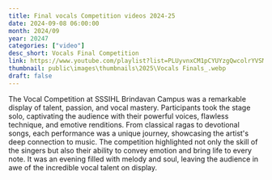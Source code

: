 ```yaml
---
title: Final vocals Competition videos 2024-25
date: 2024-09-08 06:00:00
month: 2024/09
year: 20247
categories: ["video"]
desc_short: Vocals Final Competition 
link: https://www.youtube.com/playlist?list=PLUyvnxCM1pCYUYzgQwcolrYVSMLCLdckv
thumbnail: public\images\thumbnails\2025\Vocals Finals_.webp
draft: false
---
```


 The Vocal Competition at SSSIHL Brindavan Campus was a remarkable display of talent, passion, and vocal mastery. Participants took the stage solo, captivating the audience with their powerful voices, flawless technique, and emotive renditions. From classical ragas to devotional songs, each performance was a unique journey, showcasing the artist's deep connection to music. The competition highlighted not only the skill of the singers but also their ability to convey emotion and bring life to every note. It was an evening filled with melody and soul, leaving the audience in awe of the incredible vocal talent on display.